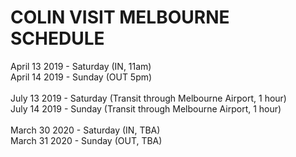 COLIN VISIT MELBOURNE SCHEDULE
===============================

April 13 2019 - Saturday (IN, 11am)<br>
April 14 2019 - Sunday (OUT 5pm)
<br><br>
July 13 2019 - Saturday (Transit through Melbourne Airport, 1 hour)<br>
July 14 2019 - Sunday (Transit through Melbourne Airport, 1 hour)
<br><br>
March 30 2020 - Saturday (IN, TBA)<br>
March 31 2020 - Sunday (OUT, TBA)
